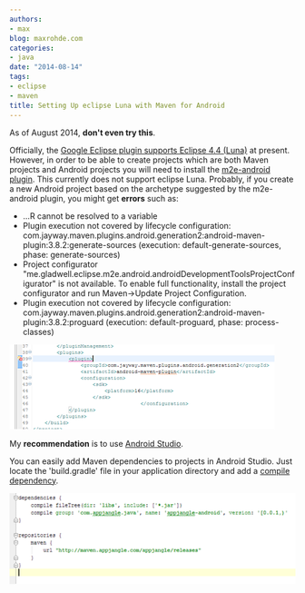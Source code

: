 ```yaml
---
authors:
- max
blog: maxrohde.com
categories:
- java
date: "2014-08-14"
tags:
- eclipse
- maven
title: Setting Up eclipse Luna with Maven for Android
---
```


As of August 2014, **don't even try this**.

Officially, the [Google Eclipse plugin supports Eclipse 4.4 (Luna)](https://developers.google.com/eclipse/docs/download) at present. However, in order to be able to create projects which are both Maven projects and Android projects you will need to install the [m2e-android plugin](http://rgladwell.github.io/m2e-android/). This currently does not support eclipse Luna. Probably, if you create a new Android project based on the archetype suggested by the m2e-android plugin, you might get **errors** such as:

- …R cannot be resolved to a variable
- Plugin execution not covered by lifecycle configuration: com.jayway.maven.plugins.android.generation2:android-maven-plugin:3.8.2:generate-sources (execution: default-generate-sources, phase: generate-sources)
- Project configurator "me.gladwell.eclipse.m2e.android.androidDevelopmentToolsProjectConfigurator" is not available. To enable full functionality, install the project configurator and run Maven->Update Project Configuration.
- Plugin execution not covered by lifecycle configuration: com.jayway.maven.plugins.android.generation2:android-maven-plugin:3.8.2:proguard (execution: default-proguard, phase: process-classes)

![](images/081414_2148_settingupec1.png)

My **recommendation** is to use [Android Studio](https://developer.android.com/sdk/installing/studio.html).

You can easily add Maven dependencies to projects in Android Studio. Just locate the 'build.gradle' file in your application directory and add a [compile dependency](http://www.gradle.org/docs/current/userguide/artifact_dependencies_tutorial.html).

![](images/081414_2148_settingupec2.png)